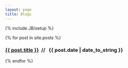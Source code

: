 ```yaml
---
layout: page
title: Blogs
---
```

{% include JB/setup %}


{% for post in site.posts %}
  <h3 class="b_title"><a href="{{ BASE_PATH }}{{ post.url }}">{{ post.title }}</a>&nbsp;&nbsp;/<span class="b_date">/&nbsp;&nbsp;&nbsp;{{ post.date | date_to_string }}</span></h3>
{% endfor %}
